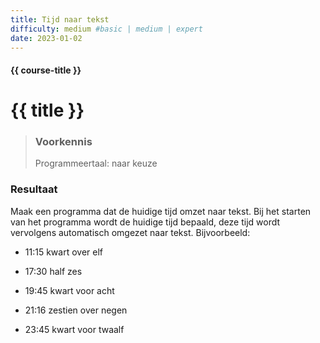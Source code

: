 ```yaml
---
title: Tijd naar tekst
difficulty: medium #basic | medium | expert
date: 2023-01-02
---
```


#### {{ course-title }}

# {{ title }}

> ### Voorkennis
> Programmeertaal: naar keuze

### Resultaat
Maak een programma dat de huidige tijd omzet naar tekst. Bij het starten
van het programma wordt de huidige tijd bepaald, deze tijd wordt
vervolgens automatisch omgezet naar tekst. Bijvoorbeeld:

- 11:15 kwart over elf

- 17:30 half zes

- 19:45 kwart voor acht

- 21:16 zestien over negen

- 23:45 kwart voor twaalf
